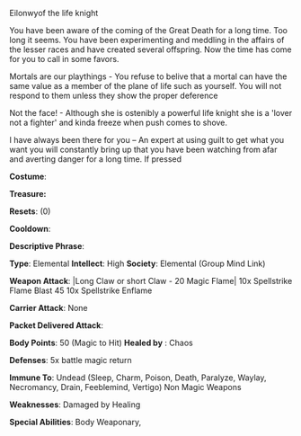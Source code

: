 Eilonwyof the life knight

You have been aware of the coming of the Great Death for a long time. Too long it seems. You have been experimenting and meddling in the affairs of the lesser races and have created several offspring. Now the time has come for you to call in some favors. 

Mortals are our playthings - You refuse to belive that a mortal can have the same value as a member of the plane of life such as yourself. You will not respond to them unless they show the proper deference

Not the face! - Although she is ostenibly a powerful life knight she is a 'lover not a fighter' and kinda freeze when push comes to shove.

I have always been there for you – An expert at using guilt to get what you want you will constantly bring up that you have been watching from afar and averting danger for a long time. If pressed 

**Costume**: 

**Treasure:** 

**Resets**: (0)

**Cooldown**: 

**Descriptive Phrase**: 

**Type**: Elemental     **Intellect**: High      **Society**: Elemental (Group Mind Link)

**Weapon Attack**: |Long Claw or short Claw - 20 Magic Flame|  10x Spellstrike Flame Blast 45 10x Spellstrike Enflame 

**Carrier Attack**: None

**Packet Delivered Attack**: 

**Body Points**: 50 (Magic to Hit) **Healed by** : Chaos

**Defenses**: 5x battle magic return

**Immune To**: Undead (Sleep, Charm, Poison, Death, Paralyze, Waylay, Necromancy, Drain, Feeblemind, Vertigo) Non Magic Weapons

**Weaknesses**: Damaged by Healing

**Special Abilities**: Body Weaponary, 